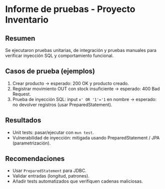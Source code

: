 # Informe de pruebas - Proyecto Inventario

## Resumen
Se ejecutaron pruebas unitarias, de integración y pruebas manuales para verificar inyección SQL y comportamiento funcional.

## Casos de prueba (ejemplos)
1. Crear producto -> esperado: 200 OK y producto creado.
2. Registrar movimiento OUT con stock insuficiente -> esperado: 400 Bad Request.
3. Prueba de inyección SQL: input `x' OR '1'='1` en nombre -> esperado: no devolver registros (usar PreparedStatement).

## Resultados
- Unit tests: pasar/ejecutar con `mvn test`.
- Vulnerabilidad de inyección: mitigada usando PreparedStatement / JPA (parametrización).

## Recomendaciones
- Usar `PreparedStatement` para JDBC.
- Validar entradas (longitud, patrones).
- Añadir tests automatizados que verifiquen cadenas maliciosas.
